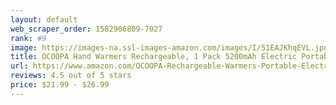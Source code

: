 ```yaml
---
layout: default 
﻿web_scraper_order: 1582906809-7027
rank: #9
image: https://images-na.ssl-images-amazon.com/images/I/51EAJKhqEVL.jpg
title: OCOOPA Hand Warmers Rechargeable, 1 Pack 5200mAh Electric Portable Pocket Hand Warmer…
url: https://www.amazon.com/OCOOPA-Rechargeable-Warmers-Portable-Electric/dp/B07H3LZGSP/ref=zg_mw_sporting-goods_9?_encoding=UTF8&psc=1&refRID=2VTEBFM0FKHWWGSXP9AH
reviews: 4.5 out of 5 stars
price: $21.99 - $26.99
---
```


